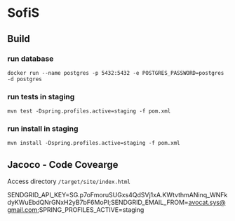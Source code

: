 # SofiS


## Build

### run database
`
docker run --name postgres -p 5432:5432 -e POSTGRES_PASSWORD=postgres -d postgres
`

### run tests in staging
`
mvn test -Dspring.profiles.active=staging -f pom.xml
`

### run install in staging
`
mvn install -Dspring.profiles.active=staging -f pom.xml
`

## Jacoco - Code Covearge
Access directory `/target/site/index.html`



SENDGRID_API_KEY=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;SENDGRID_EMAIL_FROM=avocat.sys@gmail.com;SPRING_PROFILES_ACTIVE=staging